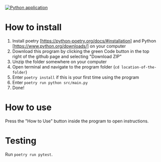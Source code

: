 [![Python application](https://github.com/juhanikat/transit-app/actions/workflows/python-app.yml/badge.svg)](https://github.com/juhanikat/transit-app/actions/workflows/python-app.yml)

# How to install

1. Install poetry [https://python-poetry.org/docs/#installation] and Python [https://www.python.org/downloads/] on your computer
2. Download this program by clicking the green Code button in the top right of the github page and selecting "Download ZIP"
3. Unzip the folder somewhere on your computer
4. Open terminal and navigate to the program folder (`cd location-of-the-folder`)
5. Enter `poetry install` if this is your first time using the program
6. Enter `poetry run python src/main.py`
7. Done!

# How to use

Press the "How to Use" button inside the program to open instructions.

# Testing

Run `poetry run pytest`.
